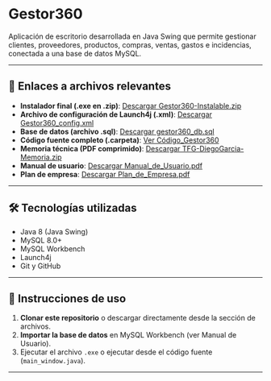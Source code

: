 # Gestor360

Aplicación de escritorio desarrollada en Java Swing que permite gestionar clientes, proveedores, productos, compras, ventas, gastos e incidencias, conectada a una base de datos MySQL.

---

## 📂 Enlaces a archivos relevantes

- **Instalador final (.exe en .zip)**: [Descargar Gestor360-Instalable.zip](https://github.com/DemoNonStop/Gestor360_Archivos/blob/main/Gestor360-Instalable.zip)
- **Archivo de configuración de Launch4j (.xml)**: [Descargar Gestor360_config.xml](https://github.com/DemoNonStop/Gestor360_Archivos/blob/main/Gestor360_config.xml)
- **Base de datos (archivo .sql)**: [Descargar gestor360_db.sql](https://github.com/DemoNonStop/Gestor360_Archivos/blob/main/gestor360_db.sql)
- **Código fuente completo (.carpeta)**: [Ver Código_Gestor360](https://github.com/DemoNonStop/Gestor360_Archivos/tree/main/Codigo_Gestor360)
- **Memoria técnica (PDF comprimido)**: [Descargar TFG-DiegoGarcia-Memoria.zip](https://github.com/DemoNonStop/Gestor360_Archivos/blob/main/TFG-DiegoGarcia-Memoria.zip)
- **Manual de usuario**: [Descargar Manual_de_Usuario.pdf](https://github.com/DemoNonStop/Gestor360_Archivos/blob/main/Manual_de_Usuario.pdf)
- **Plan de empresa**: [Descargar Plan_de_Empresa.pdf](https://github.com/DemoNonStop/Gestor360_Archivos/blob/main/Plan_de_Empresa.pdf)

---

## 🛠️ Tecnologías utilizadas

- Java 8 (Java Swing)
- MySQL 8.0+
- MySQL Workbench
- Launch4j
- Git y GitHub

---

## 🚀 Instrucciones de uso

1. **Clonar este repositorio** o descargar directamente desde la sección de archivos.
2. **Importar la base de datos** en MySQL Workbench (ver Manual de Usuario).
3. Ejecutar el archivo `.exe` o ejecutar desde el código fuente (`main_window.java`).

---
